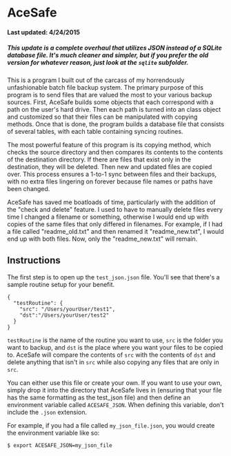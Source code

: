 # AceSafe
#### Last updated: 4/24/2015
##### This update is a complete overhaul that utilizes JSON instead of a SQLite database file. It's much cleaner and simpler, but if you prefer the old version for whatever reason, just look at the <code>sqlite</code> subfolder.
This is a program I built out of the carcass of my horrendously unfashionable batch file backup system. The primary purpose of this program is to send files that are valued the most to your various backup sources. First, AceSafe builds some objects that each correspond with a path on the user's hard drive. Then each path is turned into an class object and customized so that their files can be manipulated with copying methods. Once that is done, the program builds a database file that consists of several tables, with each table containing syncing routines.

The most powerful feature of this program is its copying method, which checks the source directory and then compares its contents to the contents of the destination directory. If there are files that exist only in the destination, they will be deleted. Then new and updated files are copied over. This process ensures a 1-to-1 sync between files and their backups, with no extra files lingering on forever because file names or paths have been changed.

AceSafe has saved me boatloads of time, particularly with the addition of the "check and delete" feature. I used to have to manually delete files every time I changed a filename or something, otherwise I would end up with copies of the same files that only differed in filenames. For example, if I had a file called "readme_old.txt" and then renamed it "readme_new.txt", I would end up with both files. Now, only the "readme_new.txt" will remain.

## Instructions

The first step is to open up the <code>test_json.json</code> file. You'll see that there's a sample routine setup for your benefit.

    
    {
      "testRoutine": {
        "src": "/Users/yourUser/test1",
        "dst":"/Users/yourUser/test2"
      }
    }

`testRoutine` is the name of the routine you want to use, `src` is the folder you want to backup, and `dst` is the place where you want your files to be copied to. AceSafe will compare the contents of `src` with the contents of `dst` and delete anything that isn't in `src` while also copying any files that are only in `src`.
    

You can either use this file or create your own. If you want to use your own, simply drop it into the directory that AceSafe lives in (ensuring that your file has the same formatting as the test_json file) and then define an environment variable called <code>ACESAFE_JSON</code>. When defining this variable, don't include the <code>.json</code> extension.

For example, if you had a file called <code>my_json_file.json</code>, you would create the environment variable like so:

    $ export ACESAFE_JSON=my_json_file

 